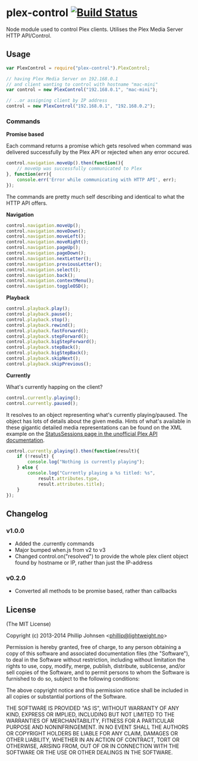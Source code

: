 # plex-control [![Build Status](https://api.travis-ci.org/phillipj/node-plex-control.png)](http://travis-ci.org/phillipj/node-plex-control)

Node module used to control Plex clients. Utilises the Plex Media Server HTTP API/Control.

## Usage

```js
var PlexControl = require("plex-control").PlexControl;

// having Plex Media Server on 192.168.0.1
// and client wanting to control with hostname "mac-mini"
var control = new PlexControl("192.168.0.1", "mac-mini");

// ..or assigning client by IP address
control = new PlexControl("192.168.0.1", "192.168.0.2");
```

### Commands

**Promise based**

Each command returns a promise which gets resolved when command was delivered successfully by the Plex API or rejected when any error occured.
```js
control.navigation.moveUp().then(function(){
	// moveUp was successfully communicated to Plex
}, function(err){
	console.err('Error while communicating with HTTP API', err);
});
```

The commands are pretty much self describing and identical to what the HTTP API offers.

**Navigation**
```js
control.navigation.moveUp();
control.navigation.moveDown();
control.navigation.moveLeft();
control.navigation.moveRight();
control.navigation.pageUp();
control.navigation.pageDown();
control.navigation.nextLetter();
control.navigation.previousLetter();
control.navigation.select();
control.navigation.back();
control.navigation.contextMenu();
control.navigation.toggleOSD();
```

**Playback**
```js
control.playback.play();
control.playback.pause();
control.playback.stop();
control.playback.rewind();
control.playback.fastForward();
control.playback.stepForward();
control.playback.bigStepForward();
control.playback.stepBack();
control.playback.bigStepBack();
control.playback.skipNext();
control.playback.skipPrevious();
```

**Currently**

What's currently happing on the client?

```js
control.currently.playing();
control.currently.paused();
```

It resolves to an object representing what's currently playing/paused. The object has lots of details about the given media. Hints of what's available in these gigantic detailed media representations can be found on the XML example on the [StatusSessions page in the unofficial Plex API documentation](https://code.google.com/p/plex-api/wiki/StatusSessions).

```js
control.currently.playing().then(function(result){
	if (!result) {
		console.log("Nothing is currently playing");
	} else {
		console.log("Currently playing a %s titled: %s",
			result.attributes.type,
			result.attributes.title);
	}
});

```

## Changelog

### v1.0.0
- Added the .currently commands
- Major bumped when.js from v2 to v3
- Changed control.on("resolved") to provide the whole plex client object found by hostname or IP, rather than just the IP-address

### v0.2.0
- Converted all methods to be promise based, rather than callbacks

## License
(The MIT License)

Copyright (c) 2013-2014 Phillip Johnsen &lt;phillip@lightweight.no&gt;

Permission is hereby granted, free of charge, to any person obtaining
a copy of this software and associated documentation files (the
"Software"), to deal in the Software without restriction, including
without limitation the rights to use, copy, modify, merge, publish,
distribute, sublicense, and/or sell copies of the Software, and to
permit persons to whom the Software is furnished to do so, subject to
the following conditions:

The above copyright notice and this permission notice shall be
included in all copies or substantial portions of the Software.

THE SOFTWARE IS PROVIDED "AS IS", WITHOUT WARRANTY OF ANY KIND,
EXPRESS OR IMPLIED, INCLUDING BUT NOT LIMITED TO THE WARRANTIES OF
MERCHANTABILITY, FITNESS FOR A PARTICULAR PURPOSE AND
NONINFRINGEMENT. IN NO EVENT SHALL THE AUTHORS OR COPYRIGHT HOLDERS BE
LIABLE FOR ANY CLAIM, DAMAGES OR OTHER LIABILITY, WHETHER IN AN ACTION
OF CONTRACT, TORT OR OTHERWISE, ARISING FROM, OUT OF OR IN CONNECTION
WITH THE SOFTWARE OR THE USE OR OTHER DEALINGS IN THE SOFTWARE.
